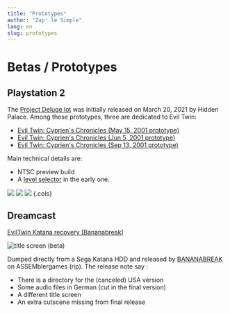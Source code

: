 ```yaml
---
title: "Prototypes"
author: "Zap' le Simple"
lang: en
slug: prototypes
---
```


# Betas / Prototypes

## Playstation 2

The [Project Deluge lot](https://hiddenpalace.org/Project_Deluge_-_Sony_PlayStation_2_\(List\)) was initially released on March 20, 2021 by Hidden Palace. Among these prototypes, three are dedicated to Evil Twin:

- [Evil Twin: Cyprien's Chronicles (May 15, 2001 prototype)](https://hiddenpalace.org/Evil_Twin:_Cyprien%27s_Chronicles_\(May_15,_2001_prototype\))
- [Evil Twin: Cyprien's Chronicles (Jun 5, 2001 prototype)](https://hiddenpalace.org/Evil_Twin:_Cyprien%27s_Chronicles_\(Jun_5,_2001_prototype\))
- [Evil Twin: Cyprien's Chronicles (Sep 13, 2001 prototype)](https://hiddenpalace.org/Evil_Twin:_Cyprien%27s_Chronicles_\(Sep_13,_2001_prototype\))

Main technical details are:

- NTSC preview build
- A [level selector](/en/medias/developpement/levels_selector/) in the early one.

![](/images/PS2_Evil_Twin_V0.612_Previewed.jpg)
![](/images/PS2_Evil_Twin_Preview_6.12.04.jpg)
![](/images/PS2_Evil_Twin_Review.jpg)
{.cols}

## Dreamcast

[EvilTwin Katana recovery \[Bananabreak\]](https://hiddenpalace.org/Evil_Twin:_Cyprien%27s_Chronicles_\(Dec_10,_2001_Katana_Development_Files\))

![title screen (beta)](/images/Evil_Twin_Bananabreak.jpg)

Dumped directly from a Sega Katana HDD and released by [BANANABREAK](https://hiddenpalace.org/BANANABREAK) on ASSEMblergames (rip). The release note say :

- There is a directory for the (canceled) USA version
- Some audio files in German (cut in the final version)
- A different title screen
- An extra cutscene missing from final release